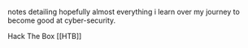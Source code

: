 notes detailing hopefully almost everything i learn over my journey to become good at cyber-security.

Hack The Box [[HTB]]
